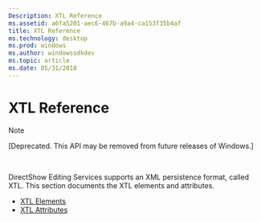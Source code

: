 ```yaml
---
Description: XTL Reference
ms.assetid: a6fa5201-aec6-467b-a9a4-ca153f35b4af
title: XTL Reference
ms.technology: desktop
ms.prod: windows
ms.author: windowssdkdev
ms.topic: article
ms.date: 05/31/2018
---
```


# XTL Reference

> [!Note]  
> \[Deprecated. This API may be removed from future releases of Windows.\]

 

DirectShow Editing Services supports an XML persistence format, called XTL. This section documents the XTL elements and attributes.

-   [XTL Elements](xtl-elements.md)
-   [XTL Attributes](xtl-attributes.md)

 

 



